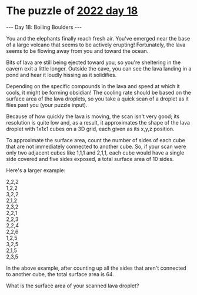 # The puzzle of [2022 day 18](https://adventofcode.com/2022/day/18)

--- Day 18: Boiling Boulders ---

You and the elephants finally reach fresh air. You've emerged near the base of a large volcano that seems to be actively erupting! Fortunately, the lava seems to be flowing away from you and toward the ocean.

Bits of lava are still being ejected toward you, so you're sheltering in the cavern exit a little longer. Outside the cave, you can see the lava landing in a pond and hear it loudly hissing as it solidifies.

Depending on the specific compounds in the lava and speed at which it cools, it might be forming obsidian! The cooling rate should be based on the surface area of the lava droplets, so you take a quick scan of a droplet as it flies past you (your puzzle input).

Because of how quickly the lava is moving, the scan isn't very good; its resolution is quite low and, as a result, it approximates the shape of the lava droplet with 1x1x1 cubes on a 3D grid, each given as its x,y,z position.

To approximate the surface area, count the number of sides of each cube that are not immediately connected to another cube. So, if your scan were only two adjacent cubes like 1,1,1 and 2,1,1, each cube would have a single side covered and five sides exposed, a total surface area of 10 sides.

Here's a larger example:

2,2,2\
1,2,2\
3,2,2\
2,1,2\
2,3,2\
2,2,1\
2,2,3\
2,2,4\
2,2,6\
1,2,5\
3,2,5\
2,1,5\
2,3,5

In the above example, after counting up all the sides that aren't connected to another cube, the total surface area is 64.

What is the surface area of your scanned lava droplet?